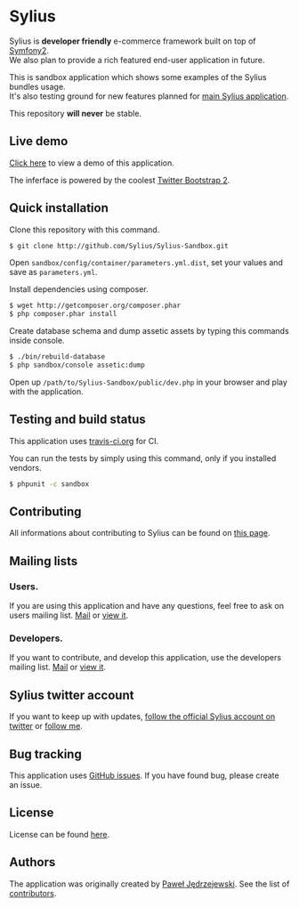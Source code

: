 Sylius
======

Sylius is **developer friendly** e-commerce framework built on top of [Symfony2](http://symfony.com).  
We also plan to provide a rich featured end-user application in future.

This is sandbox application which shows some examples of the Sylius bundles usage.  
It's also testing ground for new features planned for [main Sylius application](http://github.com/Sylius/Sylius).

This repository **will never** be stable.

Live demo
---------

[Click here](http://sylius.org/sandbox) to view a demo of this application.

The inferface is powered by the coolest [Twitter Bootstrap 2](http://twitter.github.com/bootstrap).

Quick installation
------------------

Clone this repository with this command.

``` bash
$ git clone http://github.com/Sylius/Sylius-Sandbox.git
```

Open `sandbox/config/container/parameters.yml.dist`, set your values and save as `parameters.yml`.

Install dependencies using composer.

``` bash
$ wget http://getcomposer.org/composer.phar
$ php composer.phar install
```

Create database schema and dump assetic assets by typing this commands inside console.

``` bash
$ ./bin/rebuild-database
$ php sandbox/console assetic:dump
```

Open up ``/path/to/Sylius-Sandbox/public/dev.php`` in your browser and play with the application.


Testing and build status
------------------------

This application uses [travis-ci.org](http://travis-ci.org/Sylius/SyliusAssortmentBundle) for CI.

You can run the tests by simply using this command, only if you installed vendors.

``` bash
$ phpunit -c sandbox
```

Contributing
------------

All informations about contributing to Sylius can be found on [this page](http://sylius.readthedocs.org/en/latest/contributing/index.html).

Mailing lists
-------------

### Users.

If you are using this application and have any questions, feel free to ask on users mailing list.
[Mail](mailto:sylius@googlegroups.com) or [view it](http://groups.google.com/group/sylius).

### Developers.

If you want to contribute, and develop this application, use the developers mailing list.
[Mail](mailto:sylius-dev@googlegroups.com) or [view it](http://groups.google.com/group/sylius-dev).

Sylius twitter account
----------------------

If you want to keep up with updates, [follow the official Sylius account on twitter](http://twitter.com/_Sylius)
or [follow me](http://twitter.com/pjedrzejewski).

Bug tracking
------------

This application uses [GitHub issues](https://github.com/Sylius/Sylius-Sandbox/issues).
If you have found bug, please create an issue.

License
-------

License can be found [here](https://github.com/Sylius/Sylius-Sandbox/blob/master/LICENSE).

Authors
-------

The application was originally created by [Paweł Jędrzejewski](http://pjedrzejewski.com).
See the list of [contributors](https://github.com/Sylius/Sylius-Sandbox/contributors).
